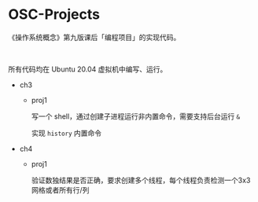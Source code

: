 # OSC-Projects

《操作系统概念》第九版课后「编程项目」的实现代码。

<br>

所有代码均在 Ubuntu 20.04 虚拟机中编写、运行。



- ch3

  - proj1

    写一个 shell，通过创建子进程运行非内置命令，需要支持后台运行 `&`

    实现 `history` 内置命令

- ch4

  - proj1

    验证数独结果是否正确，要求创建多个线程，每个线程负责检测一个3x3网格或者所有行/列

